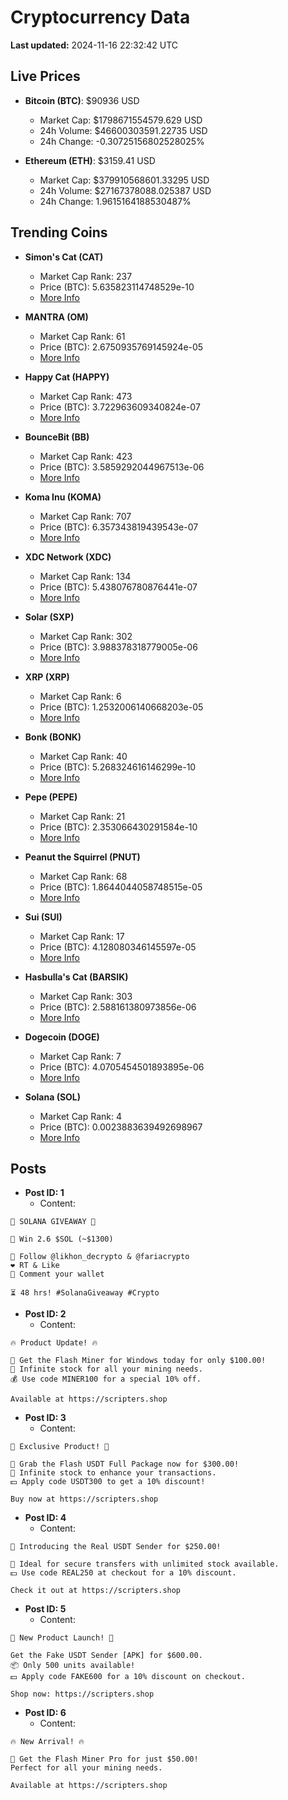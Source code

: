 # Cryptocurrency Data

**Last updated:** 2024-11-16 22:32:42 UTC

## Live Prices
- **Bitcoin (BTC)**: $90936 USD
  - Market Cap: $1798671554579.629 USD
  - 24h Volume: $46600303591.22735 USD
  - 24h Change: -0.30725156802528025%

- **Ethereum (ETH)**: $3159.41 USD
  - Market Cap: $379910568601.33295 USD
  - 24h Volume: $27167378088.025387 USD
  - 24h Change: 1.9615164188530487%

## Trending Coins
- **Simon's Cat (CAT)**
  - Market Cap Rank: 237
  - Price (BTC): 5.635823114748529e-10
  - [More Info](https://www.coingecko.com/en/coins/simons-cat)

- **MANTRA (OM)**
  - Market Cap Rank: 61
  - Price (BTC): 2.6750935769145924e-05
  - [More Info](https://www.coingecko.com/en/coins/mantra)

- **Happy Cat (HAPPY)**
  - Market Cap Rank: 473
  - Price (BTC): 3.722963609340824e-07
  - [More Info](https://www.coingecko.com/en/coins/happycat)

- **BounceBit (BB)**
  - Market Cap Rank: 423
  - Price (BTC): 3.5859292044967513e-06
  - [More Info](https://www.coingecko.com/en/coins/bouncebit)

- **Koma Inu (KOMA)**
  - Market Cap Rank: 707
  - Price (BTC): 6.357343819439543e-07
  - [More Info](https://www.coingecko.com/en/coins/koma-inu)

- **XDC Network (XDC)**
  - Market Cap Rank: 134
  - Price (BTC): 5.438076780876441e-07
  - [More Info](https://www.coingecko.com/en/coins/xdc-network)

- **Solar (SXP)**
  - Market Cap Rank: 302
  - Price (BTC): 3.988378318779005e-06
  - [More Info](https://www.coingecko.com/en/coins/solar-2)

- **XRP (XRP)**
  - Market Cap Rank: 6
  - Price (BTC): 1.2532006140668203e-05
  - [More Info](https://www.coingecko.com/en/coins/xrp)

- **Bonk (BONK)**
  - Market Cap Rank: 40
  - Price (BTC): 5.268324616146299e-10
  - [More Info](https://www.coingecko.com/en/coins/bonk)

- **Pepe (PEPE)**
  - Market Cap Rank: 21
  - Price (BTC): 2.353066430291584e-10
  - [More Info](https://www.coingecko.com/en/coins/pepe)

- **Peanut the Squirrel (PNUT)**
  - Market Cap Rank: 68
  - Price (BTC): 1.8644044058748515e-05
  - [More Info](https://www.coingecko.com/en/coins/peanut-the-squirrel)

- **Sui (SUI)**
  - Market Cap Rank: 17
  - Price (BTC): 4.128080346145597e-05
  - [More Info](https://www.coingecko.com/en/coins/sui)

- **Hasbulla's Cat (BARSIK)**
  - Market Cap Rank: 303
  - Price (BTC): 2.588161380973856e-06
  - [More Info](https://www.coingecko.com/en/coins/hasbulla-s-cat)

- **Dogecoin (DOGE)**
  - Market Cap Rank: 7
  - Price (BTC): 4.0705454501893895e-06
  - [More Info](https://www.coingecko.com/en/coins/dogecoin)

- **Solana (SOL)**
  - Market Cap Rank: 4
  - Price (BTC): 0.0023883639492698967
  - [More Info](https://www.coingecko.com/en/coins/solana)

## Posts
- **Post ID: 1**
  - Content:
```
🚀 SOLANA GIVEAWAY 🚀

🎁 Win 2.6 $SOL (~$1300)

🤝 Follow @likhon_decrypto & @fariacrypto
❤️ RT & Like
💬 Comment your wallet

⏳ 48 hrs! #SolanaGiveaway #Crypto
```

- **Post ID: 2**
  - Content:
```
🔥 Product Update! 🔥

🚀 Get the Flash Miner for Windows today for only $100.00!
🔋 Infinite stock for all your mining needs.
💰 Use code MINER100 for a special 10% off.

Available at https://scripters.shop
```

- **Post ID: 3**
  - Content:
```
🎁 Exclusive Product! 🎁

💸 Grab the Flash USDT Full Package now for $300.00!
🎉 Infinite stock to enhance your transactions.
💵 Apply code USDT300 to get a 10% discount!

Buy now at https://scripters.shop
```

- **Post ID: 4**
  - Content:
```
💎 Introducing the Real USDT Sender for $250.00!

💼 Ideal for secure transfers with unlimited stock available.
💵 Use code REAL250 at checkout for a 10% discount.

Check it out at https://scripters.shop
```

- **Post ID: 5**
  - Content:
```
🚀 New Product Launch! 🚀

Get the Fake USDT Sender [APK] for $600.00.
📦 Only 500 units available!
💵 Apply code FAKE600 for a 10% discount on checkout.

Shop now: https://scripters.shop
```

- **Post ID: 6**
  - Content:
```
🔥 New Arrival! 🔥

💸 Get the Flash Miner Pro for just $50.00!
Perfect for all your mining needs.

Available at https://scripters.shop
```

